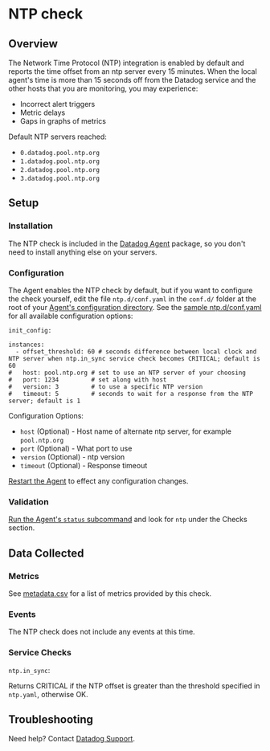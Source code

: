 # NTP check

## Overview

The Network Time Protocol (NTP) integration is enabled by default and reports the time offset from an ntp server every 15 minutes. When the local agent's time is more than 15 seconds off from the Datadog service and the other hosts that you are monitoring, you may experience:

* Incorrect alert triggers
* Metric delays
* Gaps in graphs of metrics

Default NTP servers reached:

* `0.datadog.pool.ntp.org`
* `1.datadog.pool.ntp.org`
* `2.datadog.pool.ntp.org`
* `3.datadog.pool.ntp.org`

## Setup
### Installation

The NTP check is included in the [Datadog Agent][1] package, so you don't need to install anything else on your servers.

### Configuration

The Agent enables the NTP check by default, but if you want to configure the check yourself, edit the file `ntp.d/conf.yaml` in the `conf.d/` folder at the root of your [Agent's configuration directory][7]. See the [sample ntp.d/conf.yaml][2] for all available configuration options:

```
init_config:

instances:
  - offset_threshold: 60 # seconds difference between local clock and NTP server when ntp.in_sync service check becomes CRITICAL; default is 60
#   host: pool.ntp.org # set to use an NTP server of your choosing
#   port: 1234         # set along with host
#   version: 3         # to use a specific NTP version
#   timeout: 5         # seconds to wait for a response from the NTP server; default is 1
```

Configuration Options:

* `host` (Optional) - Host name of alternate ntp server, for example `pool.ntp.org`
* `port` (Optional) - What port to use
* `version` (Optional) - ntp version
* `timeout` (Optional) - Response timeout

[Restart the Agent][3] to effect any configuration changes.

### Validation

[Run the Agent's `status` subcommand][4] and look for `ntp` under the Checks section.

## Data Collected
### Metrics
See [metadata.csv][5] for a list of metrics provided by this check.

### Events
The NTP check does not include any events at this time.

### Service Checks

`ntp.in_sync`:

Returns CRITICAL if the NTP offset is greater than the threshold specified in `ntp.yaml`, otherwise OK.

## Troubleshooting
Need help? Contact [Datadog Support][6].

[1]: https://app.datadoghq.com/account/settings#agent
[2]: https://github.com/DataDog/integrations-core/blob/master/ntp/datadog_checks/ntp/data/conf.yaml.default
[3]: https://docs.datadoghq.com/agent/faq/agent-commands/#start-stop-restart-the-agent
[4]: https://docs.datadoghq.com/agent/faq/agent-commands/#agent-status-and-information
[5]: https://github.com/DataDog/integrations-core/blob/master/ntp/metadata.csv
[6]: https://docs.datadoghq.com/help/
[7]: https://docs.datadoghq.com/agent/faq/agent-configuration-files/#agent-configuration-directory
